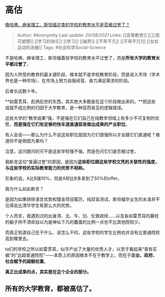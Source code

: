 # 高估
[像哈佛、麻省理工、斯坦福这类的学校的教育水平是否被过誉了？](https://www.zhihu.com/question/358250805/answer/2064873323)

> Author: #Anonymity 
Last update: *20/08/2021* 
Links: [[高等教育]] [[三观可塑期]] [[学习的快乐]] [[学习]] [[越界]] [[不卑不亢]] [[不卑不亢1]] [[女权运动的进展]]
Tags: #社会科学Social-Science 
  



不是哈佛、麻省理工、斯坦福着些学校的教育水平过誉了，而是**所有大学的教育水平都过誉了**。

因为人所受的教育的最关键阶段，根本就不是学校教育阶段，而是进入市场（学术界也是一种市场）、在市场上努力自我经营、奋力满足需求的阶段。

后者长达数十年。

**如雷贯耳、彪炳后世的东西，其实绝大多数是在这个阶段做出来的。**把这些成就不成比例的归因于大学教育，是一种显而易见的逻辑错误。

这些大学的“教学成果”强，不是强在它们自己在纯教学领域上有多少不可复制的优势，**而是强在它们有足够的快车道直通容易做出成果的产业职位**。

有人会说——那么为什么不说这些职位是因为它们很强所以才会跟它们直通呢？难道你不是倒因为果吗？

注意，这问题问的可不是这些学校强不强，而是在问它们是否被过誉。

我断言这句“普遍过誉”的原因，是因为**这些职位跟这些学校文凭的关联性的强度，与这些学校的实际教育能力的优势不相称。**

形象的说，A比B强10%，但是A却比B多拿到了50%的offer。

我为什么如此断言？

是因为如果排除语言优势和镀金项目履历，纯双盲测试，斯坦福毕业生的水准并不见得会比清华学生有那么大的优势。

个人而言，我遇到过的出身清、北、牛、剑、伦敦政经……以及各如雷贯耳的藤校的脑子拎不清却自以为是神仙下凡的蠢蛋的比例一点也不比其他院校少。

而真正知道自己在干什么、该怎么干的，这些学校的学生比例也并没有比普通院校高到哪里去。

ta们的学校之所以如雷贯耳，似乎产出了大量的优秀人才，以至于看起来“查有实据”的“远超普通院校”——本质上的原因根本不在于教学上，而在于**企业、政府、社会赋予的超额权重**。

**真正出成果的点，其实是在这个企业的部分。**

## **所有的大学教育，都被高估了。**
